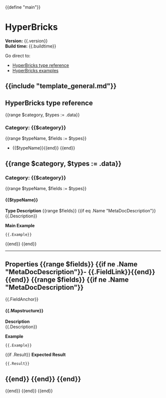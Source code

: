 {{define "main"}}
# HyperBricks
**Version:** {{.version}}  
**Build time:** {{.buildtime}}

Go direct to:

- [HyperBricks type reference](#hyperbricks-type-reference)
- [HyperBricks examples](#hyperbricks-examples)

{{include "template_general.md"}}
---

## HyperBricks type reference
 {{range $category, $types := .data}}

### Category: **{{$category}}**
{{range $typeName, $fields := $types}}
- {{$typeName}}{{end}}
{{end}}


{{range $category, $types := .data}}
---
### Category: **{{$category}}**

{{range $typeName, $fields := $types}}
#### {{$typeName}}

**Type Description**
{{range $fields}}
{{if eq .Name "MetaDocDescription"}}
{{.Description}}

**Main Example**
```properties
{{.Example}}
```
{{end}}
{{end}}

---
**Properties**
{{range $fields}}
{{if ne .Name "MetaDocDescription"}}- {{.FieldLink}}{{end}}{{end}}
{{range $fields}}
{{if ne .Name "MetaDocDescription"}}
---

{{.FieldAnchor}}
#### {{.Mapstructure}}

**Description**  
{{.Description}}

**Example**
```properties
{{.Example}}
```
{{if .Result}}
**Expected Result**

```properties
{{.Result}}
```
{{end}}
{{end}}
{{end}}
---
{{end}}
{{end}}
{{end}}